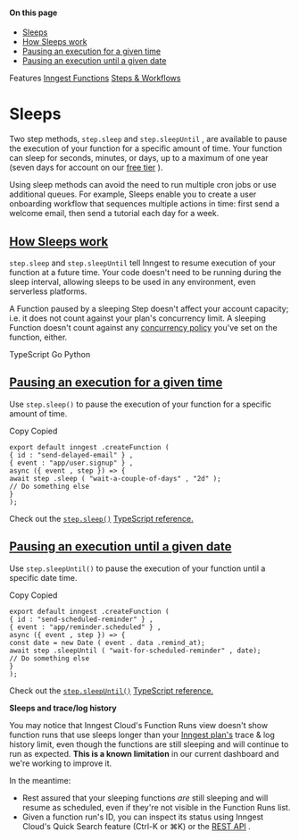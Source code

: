 #### On this page

- [Sleeps](\docs\features\inngest-functions\steps-workflows\sleeps#sleeps)
- [How Sleeps work](\docs\features\inngest-functions\steps-workflows\sleeps#how-sleeps-work)
- [Pausing an execution for a given time](\docs\features\inngest-functions\steps-workflows\sleeps#pausing-an-execution-for-a-given-time)
- [Pausing an execution until a given date](\docs\features\inngest-functions\steps-workflows\sleeps#pausing-an-execution-until-a-given-date)

Features [Inngest Functions](\docs\features\inngest-functions) [Steps &amp; Workflows](\docs\features\inngest-functions\steps-workflows)

# Sleeps

Two step methods, `step.sleep` and `step.sleepUntil` , are available to pause the execution of your function for a specific amount of time. Your function can sleep for seconds, minutes, or days, up to a maximum of one year (seven days for account on our [free tier](\pricing?ref=docs-sleeps) ).

Using sleep methods can avoid the need to run multiple cron jobs or use additional queues. For example, Sleeps enable you to create a user onboarding workflow that sequences multiple actions in time: first send a welcome email, then send a tutorial each day for a week.

## [How Sleeps work](\docs\features\inngest-functions\steps-workflows\sleeps#how-sleeps-work)

`step.sleep` and `step.sleepUntil` tell Inngest to resume execution of your function at a future time. Your code doesn't need to be running during the sleep interval, allowing sleeps to be used in any environment, even serverless platforms.

A Function paused by a sleeping Step doesn't affect your account capacity; i.e. it does not count against your plan's concurrency limit. A sleeping Function doesn't count against any [concurrency policy](\docs\guides\concurrency) you've set on the function, either.

TypeScript Go Python

## [Pausing an execution for a given time](\docs\features\inngest-functions\steps-workflows\sleeps#pausing-an-execution-for-a-given-time)

Use `step.sleep()` to pause the execution of your function for a specific amount of time.

Copy Copied

```
export default inngest .createFunction (
{ id : "send-delayed-email" } ,
{ event : "app/user.signup" } ,
async ({ event , step }) => {
await step .sleep ( "wait-a-couple-of-days" , "2d" );
// Do something else
}
);
```

Check out the [`step.sleep()`](\docs\reference\functions\step-sleep) [TypeScript reference.](\docs\reference\functions\step-sleep)

## [Pausing an execution until a given date](\docs\features\inngest-functions\steps-workflows\sleeps#pausing-an-execution-until-a-given-date)

Use `step.sleepUntil()` to pause the execution of your function until a specific date time.

Copy Copied

```
export default inngest .createFunction (
{ id : "send-scheduled-reminder" } ,
{ event : "app/reminder.scheduled" } ,
async ({ event , step }) => {
const date = new Date ( event . data .remind_at);
await step .sleepUntil ( "wait-for-scheduled-reminder" , date);
// Do something else
}
);
```

Check out the [`step.sleepUntil()`](\docs\reference\functions\step-sleep-until) [TypeScript reference.](\docs\reference\functions\step-sleep-until)

**Sleeps and trace/log history**

You may notice that Inngest Cloud's Function Runs view doesn't show function runs that use sleeps longer than your [Inngest plan's](\pricing?ref=docs-sleeps) trace &amp; log history limit, even though the functions are still sleeping and will continue to run as expected. **This is a known limitation** in our current dashboard and we're working to improve it.

In the meantime:

- Rest assured that your sleeping functions *are* still sleeping and will resume as scheduled, even if they're not visible in the Function Runs list.
- Given a function run's ID, you can inspect its status using Inngest Cloud's Quick Search feature (Ctrl-K or ⌘K) or the [REST API](https://api-docs.inngest.com/docs/inngest-api/) .